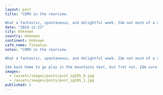 ```yaml
---
layout: post
title: "CDMX in the rearview.

What a fantastic, spontaneous, and delightful week. Iâm not much of a âuniverseâ guy as you all no doubt know, but reflecting on it I cannot help but feel lucky/grateful f"
date: "2024-12-23"
city: Unknown
country: Unknown
continent: Unknown
cafe_name: Tinaaluu.
notes: "CDMX in the rearview.

What a fantastic, spontaneous, and delightful week. Iâm not much of a âuniverseâ guy as you all no doubt know, but reflecting on it I cannot help but feel lucky/grateful for my reconnecting and deepening friendship with @tinaaluu. And for our happenstance meeting of @j.bund, truly three kindred spirits - I may have added more than a few wrinkles to my face from laughing so hard this week.

Iâm back home to go play in the mountains next, but fret not, Iâm sure Iâll find more good coffee for you all to admire."
images:
  - /assets/images/posts/post_ig105_0.jpg
  - /assets/images/posts/post_ig105_1.jpg
published: 1
---
```

